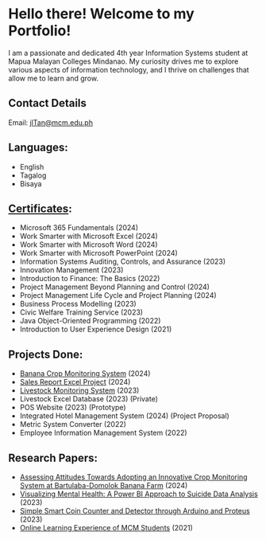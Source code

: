 # Hello there! Welcome to my Portfolio!

I am a passionate and dedicated 4th year Information Systems student at Mapua Malayan Colleges Mindanao. My curiosity drives me to explore various aspects of information technology, and I thrive on challenges that allow me to learn and grow.

## Contact Details
Email: jlTan@mcm.edu.ph

## Languages:
- English
- Tagalog
- Bisaya

## [Certificates](https://github.com/jhonlouisetan/Certificates):
- Microsoft 365 Fundamentals (2024)
- Work Smarter with Microsoft Excel (2024)
- Work Smarter with Microsoft Word (2024)
- Work Smarter with Microsoft PowerPoint (2024)
- Information Systems Auditing, Controls, and Assurance (2023)
- Innovation Management (2023)
- Introduction to Finance: The Basics (2022)
- Project Management Beyond Planning and Control (2024)
- Project Management Life Cycle and Project Planning (2024)
- Business Process Modelling (2023)
- Civic Welfare Training Service (2023)
- Java Object-Oriented Programming (2022)
- Introduction to User Experience Design (2021)


## Projects Done:
- [Banana Crop Monitoring System](https://github.com/jhonlouisetan/banana-CMS/tree/main) (2024)
- [Sales Report Excel Project](https://github.com/jhonlouisetan/Sales-Report-Excel-Project) (2024)
- [Livestock Monitoring System](https://github.com/jhonlouisetan/Livestock-Monitoring-System) (2023)
- Livestock Excel Database (2023) (Private)
- POS Website (2023) (Prototype)
- Integrated Hotel Management System (2024) (Project Proposal)
- Metric System Converter (2022)
- Employee Information Management System (2022)



## Research Papers:
- [Assessing Attitudes Towards Adopting an Innovative Crop Monitoring System at Bartulaba-Domolok Banana Farm](https://github.com/jhonlouisetan/banana-CMS/tree/main) (2024)
- [Visualizing Mental Health: A Power BI Approach to Suicide Data Analysis](https://github.com/jhonlouisetan/Mental-Health-BI-Project) (2023)
- [Simple Smart Coin Counter and Detector through Arduino and Proteus](https://github.com/jhonlouisetan/Coin-Detector-Project) (2023)
- [Online Learning Experience of MCM Students](https://github.com/jhonlouisetan/Mini-Research) (2021)





